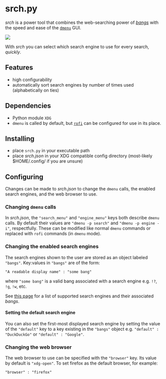 # srch.py
_srch_ is a power tool that combines the web-searching power of [_bangs_](https://duckduckgo.com/bang) with the speed and ease of the [`dmenu`](https://tools.suckless.org/dmenu/) GUI.

![](https://media.giphy.com/media/57sBXVtmPpGGcWhxp6/giphy.gif)

With _srch_ you can select which search engine to use for every search, _quickly_.

## Features
- high configurability
- automatically sort search engines by number of times used (alphabetically on ties)

## Dependencies
- Python module `XDG`
- `dmenu` is called by default, but [`rofi`](https://github.com/davatorium/rofi) can be configured for use in its place.

## Installing
- place `srch.py` in your executable path
- place _srch.json_ in your XDG compatible config directory (most-likely $HOME/.config/ if you are unsure)

## Configuring
Changes can be made to _srch.json_ to change the `dmenu` calls, the enabled search engines, and the web browser to use.

### Changing `dmenu` calls
In _srch.json_, the `"search_menu"` and `"engine_menu"` keys both describe `dmenu` calls. By default their values are `"dmenu -p search"` and `"dmenu -p engine -i"`, respectfully. These can be modified like normal `dmenu` commands or replaced with `rofi` commands (in `dmenu` mode).

### Changing the enabled search engines
The search engines shown to the user are stored as an object labeled `"bangs"`. Key:values in `"bangs"` are of the form:

    "A readable display name" : "some bang"

where `"some bang"` is a valid bang associated with a search engine e.g. `!?`, `!g`, `!w`, etc.

See [this page](https://duckduckgo.com/bang) for a list of supported search engines and their associated _bangs_.

#### Setting the default search engine
You can also set the first-most displayed search engine by setting the value of the `"default"` key to a key existing in the `"bangs"` object e.g. `"default" : "DuckDuckGo"` or `"default" : "Google"`.

### Changing the web browser
The web browser to use can be specified with the `"browser"` key. Its value by default is `"xdg-open"`. To set firefox as the default browser, for example:

    "browser" : "firefox"
